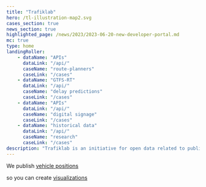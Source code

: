 ```yaml
---
title: "Trafiklab"
hero: /tl-illustration-map2.svg
cases_section: true
news_section: true
highlighted_page: /news/2023/2023-06-20-new-developer-portal.md
mc: true
type: home
landingRoller:
    - dataName: "APIs"
      dataLink: "/api/"
      caseName: "route-planners"
      caseLink: "/cases"
    - dataName: "GTFS-RT"
      dataLink: "/api/"
      caseName: "delay predictions"
      caseLink: "/cases"
    - dataName: "APIs"
      dataLink: "/api/"
      caseName: "digital signage"
      caseLink: "/cases"
    - dataName: "historical data"
      dataLink: "/api/"
      caseName: "research"
      caseLink: "/cases"
description: "Trafiklab is an initiative for open data related to public transport. We publish high quality data, make it simpler to access APIs from public transport companies, easier to find data and more interesting to talk about possibilities. Here you can find information, see what others have done, and read about what's happening."
---
```

<p>We publish <a class="landing-roller" href="/api/trafiklab-apis/gtfs-regional/realtime/">vehicle positions</a></p>
<p>so you can create <a class="landing-roller" href="/cases">visualizations</a></p>